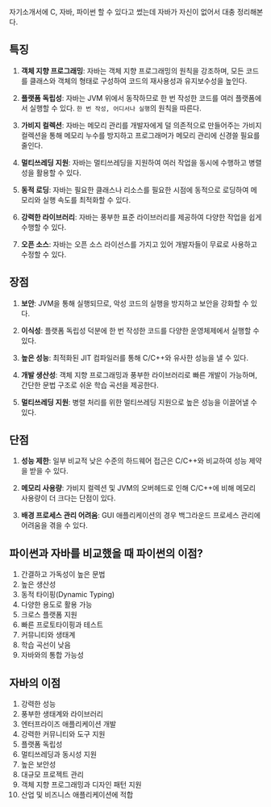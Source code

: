 자기소개서에 C, 자바, 파이썬 할 수 있다고 썼는데 자바가 자신이 없어서 대충 정리해본다.

특징
---
1. **객체 지향 프로그래밍**: 자바는 객체 지향 프로그래밍의 원칙을 강조하며, 모든 코드를 클래스와 객체의 형태로 구성하여 코드의 재사용성과 유지보수성을 높인다.

2. **플랫폼 독립성**: 자바는 JVM 위에서 동작하므로 한 번 작성한 코드를 여러 플랫폼에서 실행할 수 있다. ``한 번 작성, 어디서나 실행``의 원칙을 따른다.

3. **가비지 컬렉션**: 자바는 메모리 관리를 개발자에게 덜 의존적으로 만들어주는 가비지 컬렉션을 통해 메모리 누수를 방지하고 프로그래머가 메모리 관리에 신경쓸 필요를 줄인다.

4. **멀티쓰레딩 지원**: 자바는 멀티쓰레딩을 지원하여 여러 작업을 동시에 수행하고 병렬성을 활용할 수 있다.

5. **동적 로딩**: 자바는 필요한 클래스나 리소스를 필요한 시점에 동적으로 로딩하여 메모리와 실행 속도를 최적화할 수 있다.

6. **강력한 라이브러리**: 자바는 풍부한 표준 라이브러리를 제공하여 다양한 작업을 쉽게 수행할 수 있다.

7. **오픈 소스**: 자바는 오픈 소스 라이선스를 가지고 있어 개발자들이 무료로 사용하고 수정할 수 있다.


장점
---
1. **보안**: JVM을 통해 실행되므로, 악성 코드의 실행을 방지하고 보안을 강화할 수 있다.

2. **이식성**: 플랫폼 독립성 덕분에 한 번 작성한 코드를 다양한 운영체제에서 실행할 수 있다.

3. **높은 성능**: 최적화된 JIT 컴파일러를 통해 C/C++와 유사한 성능을 낼 수 있다.

4. **개발 생산성**: 객체 지향 프로그래밍과 풍부한 라이브러리로 빠른 개발이 가능하며, 간단한 문법 구조로 쉬운 학습 곡선을 제공한다.

5. **멀티쓰레딩 지원**: 병렬 처리를 위한 멀티쓰레딩 지원으로 높은 성능을 이끌어낼 수 있다.


단점
---
1. **성능 제한**: 일부 비교적 낮은 수준의 하드웨어 접근은 C/C++와 비교하여 성능 제약을 받을 수 있다.

2. **메모리 사용량**: 가비지 컬렉션 및 JVM의 오버헤드로 인해 C/C++에 비해 메모리 사용량이 더 크다는 단점이 있다.

3. **배경 프로세스 관리 어려움**: GUI 애플리케이션의 경우 백그라운드 프로세스 관리에 어려움을 겪을 수 있다.


파이썬과 자바를 비교했을 때 파이썬의 이점?
---
1. 간결하고 가독성이 높은 문법
2. 높은 생산성
3. 동적 타이핑(Dynamic Typing)
4. 다양한 용도로 활용 가능
5. 크로스 플랫폼 지원
6. 빠른 프로토타이핑과 테스트
7. 커뮤니티와 생태계
8. 학습 곡선이 낮음
9. 자바와의 통합 가능성


자바의 이점
---
1. 강력한 성능
2. 풍부한 생태계와 라이브러리
3. 엔터프라이즈 애플리케이션 개발
4. 강력한 커뮤니티와 도구 지원
5. 플랫폼 독립성
6. 멀티쓰레딩과 동시성 지원
7. 높은 보안성
8. 대규모 프로젝트 관리
9. 객체 지향 프로그래밍과 디자인 패턴 지원
10. 산업 및 비즈니스 애플리케이션에 적합 